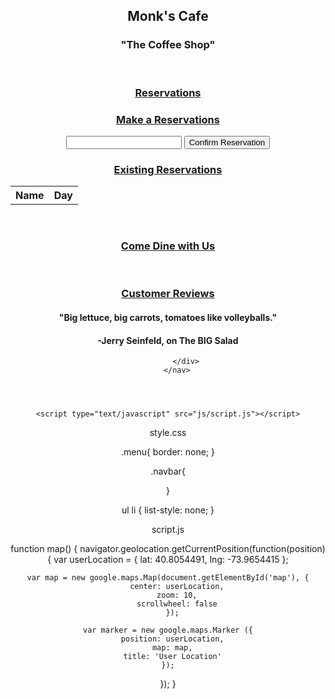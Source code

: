<!DOCTYPE html>
<html lang="en">
<head>
	<meta charset="utf-8">
	<title>Ted's site</title>
	<link rel="stylesheet" type="text/css" href="css/style.css">
</head>
<body>
	<header>
		<nav class='menu'>
			<div class='title'>
				<h1>Monk's Cafe</h1>
				<h3>"The Coffee Shop"</h3>
			</div>
			<br>
			<div class='navbar'>
				<h3><a href='#'>Reservations</a></h3>
					<h3><a href='#'>Make a Reservations</a></h3>
					<form>
						<input type="name" placeholder="">
						<button>Confirm Reservation</button>
					</form>
					<h3><a href='#'>Existing Reservations</a></h3>
					<table style='width:25%'>
						<tr>
							<th>Name</th>
							<th>Day</th>
						</tr>
						<tbody></tbody>
					</table>
				<br>
				<h3><a href='#'>Come Dine with Us</a></h3>
				<br>
				<h3><a href='#'>Customer Reviews</a></h3>
					<h4>"Big lettuce, big carrots, tomatoes like volleyballs."</h4>
					<h4>-Jerry Seinfeld, on The BIG Salad</h4>
				
			</div>
		</nav>




	<script type="text/javascript" src="js/script.js"></script>
</body>
</html>


style.css

.menu{
	border: none;
}

.navbar{

}

ul li {
	list-style: none;
}


script.js


function map() {
	navigator.geolocation.getCurrentPosition(function(position) {
    var userLocation = {
      lat:  40.8054491,
      lng: -73.9654415
    };

    var map = new google.maps.Map(document.getElementById('map'), {
        center: userLocation,
        zoom: 10,
        scrollwheel: false
      });
    
    var marker = new google.maps.Marker ({
      position: userLocation,
      map: map,
      title: 'User Location'
    });
    
  });
}
